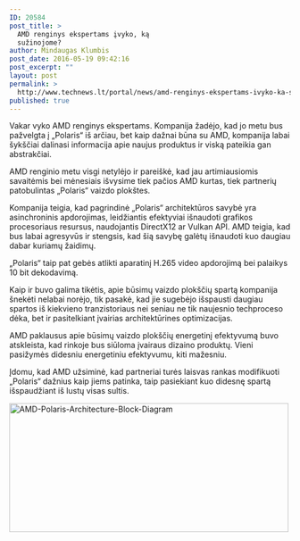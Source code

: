 ```yaml
---
ID: 20584
post_title: >
  AMD renginys ekspertams įvyko, ką
  sužinojome?
author: Mindaugas Klumbis
post_date: 2016-05-19 09:42:16
post_excerpt: ""
layout: post
permalink: >
  http://www.technews.lt/portal/news/amd-renginys-ekspertams-ivyko-ka-suzinojome/
published: true
---
```

Vakar vyko AMD renginys ekspertams. Kompanija žadėjo, kad jo metu bus pažvelgta į „Polaris“ iš arčiau, bet kaip dažnai būna su AMD, kompanija labai šykščiai dalinasi informacija apie naujus produktus ir viską pateikia gan abstrakčiai.

AMD renginio metu visgi netylėjo ir pareiškė, kad jau artimiausiomis savaitėmis bei mėnesiais išvysime tiek pačios AMD kurtas, tiek partnerių patobulintas „Polaris“ vaizdo plokštes. 

Kompanija teigia, kad pagrindinė „Polaris“ architektūros savybė yra asinchroninis apdorojimas, leidžiantis efektyviai išnaudoti grafikos procesoriaus resursus, naudojantis DirectX12 ar Vulkan API. AMD teigia, kad bus labai agresyvūs ir stengsis, kad šią savybę galėtų išnaudoti kuo daugiau dabar kuriamų žaidimų.

„Polaris“ taip pat gebės atlikti aparatinį H.265 video apdorojimą bei palaikys 10 bit dekodavimą.

Kaip ir buvo galima tikėtis, apie būsimų vaizdo plokščių spartą kompanija šnekėti nelabai norėjo, tik pasakė, kad jie sugebėjo išspausti daugiau spartos iš kiekvieno tranzistoriaus nei seniau ne tik naujesnio techproceso dėka, bet ir pasitelkiant įvairias architektūrines optimizacijas.

AMD paklausus apie būsimų vaizdo plokščių energetinį efektyvumą buvo atskleista, kad rinkoje bus siūloma įvairaus dizaino produktų. Vieni pasižymės didesniu energetiniu efektyvumu, kiti mažesniu.

Įdomu, kad AMD užsiminė, kad partneriai turės laisvas rankas modifikuoti „Polaris“ dažnius kaip jiems patinka, taip pasiekiant kuo didesnę spartą išspaudžiant iš lustų visas sultis.

<img src="http://www.technews.lt/portal/wp-content/uploads/2016/04/AMD-Polaris-Architecture-Block-Diagram-500x231.jpg" alt="AMD-Polaris-Architecture-Block-Diagram" width="500" height="231" class="alignnone size-medium wp-image-19430" />
